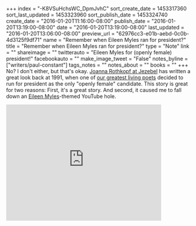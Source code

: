 +++
index = "-K8VSuHchsWC_DpmJvhC"
sort_create_date = 1453317360
sort_last_updated = 1453323960
sort_publish_date = 1453324740
create_date = "2016-01-20T11:16:00-08:00"
publish_date = "2016-01-20T13:19:00-08:00"
date = "2016-01-20T13:19:00-08:00"
last_updated = "2016-01-20T13:06:00-08:00"
preview_url = "62976cc3-e01b-aebd-0c0b-4d3125f9df71"
name = "Remember when Eileen Myles ran for president?"
title = "Remember when Eileen Myles ran for president?"
type = "Note"
link = ""
shareimage = ""
twitterauto = "Eileen Myles for (openly female) president!"
facebookauto = ""
make_image_tweet = "False"
notes_byline = ["writers/paul-constant"]
tags_notes = ""
notes_about = ""
books = ""
+++
No? I don't either, but that's okay. [Joanna Rothkopf at Jezebel](http://theslot.jezebel.com/a-look-back-at-eileen-myles-revolutionary-openly-femal-1752734234) has written a great look back at 1991, when one of [our greatest living poets](http://seattlereviewofbooks.com/reviews/sorry-eileen-myles/) decided to run for president as the only "openly female" candidate. This story is great for two reasons: First, it's a great story. And second, it caused me to fall down an [Eileen Myles](http://seattlereviewofbooks.com/notes/2015/10/15/portrait-gallery-eileen-myles/)-themed YouTube hole.

<iframe width="420" height="315" src="https://www.youtube.com/embed/fMkINVewuGo?rel=0" frameborder="0" allowfullscreen></iframe>